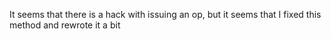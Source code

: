 It seems that there is a hack with issuing an op, but it seems that I fixed this method and rewrote it a bit
